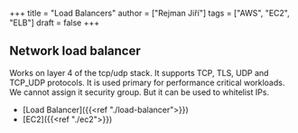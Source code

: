 +++ 
title = "Load Balancers"
author = ["Rejman Jiří"]
tags = ["AWS", "EC2", "ELB"]
draft = false
+++ 
## Network load balancer
Works on layer 4 of the tcp/udp stack. It supports TCP, TLS, UDP and TCP_UDP protocols. It is used primary for performance critical workloads. We cannot assign it security group. But it can be used to whitelist IPs.

- [Load Balancer]({{<ref "./load-balancer">}})
- [EC2]({{<ref "./ec2">}})

